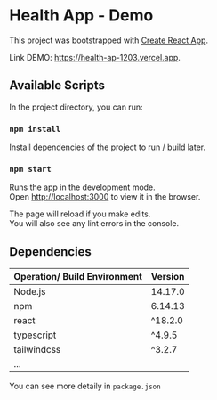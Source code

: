 # Health App - Demo

This project was bootstrapped with [Create React App](https://github.com/facebook/create-react-app).

Link DEMO: https://health-ap-1203.vercel.app.

## Available Scripts

In the project directory, you can run:

### `npm install`

Install dependencies of the project to run / build later.

### `npm start`

Runs the app in the development mode.\
Open [http://localhost:3000](http://localhost:3000) to view it in the browser.

The page will reload if you make edits.\
You will also see any lint errors in the console.

## Dependencies

| Operation/ Build Environment | Version |
| ---------------------------- | ------- |
| Node.js                      | 14.17.0 |
| npm                          | 6.14.13 |
| react                        | ^18.2.0 |
| typescript                   | ^4.9.5  |
| tailwindcss                  | ^3.2.7  |
| ...                          |         |

You can see more detaily in `package.json`
